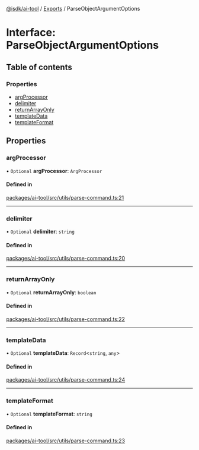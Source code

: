 [@isdk/ai-tool](../README.md) / [Exports](../modules.md) / ParseObjectArgumentOptions

# Interface: ParseObjectArgumentOptions

## Table of contents

### Properties

- [argProcessor](ParseObjectArgumentOptions.md#argprocessor)
- [delimiter](ParseObjectArgumentOptions.md#delimiter)
- [returnArrayOnly](ParseObjectArgumentOptions.md#returnarrayonly)
- [templateData](ParseObjectArgumentOptions.md#templatedata)
- [templateFormat](ParseObjectArgumentOptions.md#templateformat)

## Properties

### argProcessor

• `Optional` **argProcessor**: `ArgProcessor`

#### Defined in

[packages/ai-tool/src/utils/parse-command.ts:21](https://github.com/isdk/ai-tool.js/blob/c5e620338f3b80d6ef09148577c5087098896d8b/src/utils/parse-command.ts#L21)

___

### delimiter

• `Optional` **delimiter**: `string`

#### Defined in

[packages/ai-tool/src/utils/parse-command.ts:20](https://github.com/isdk/ai-tool.js/blob/c5e620338f3b80d6ef09148577c5087098896d8b/src/utils/parse-command.ts#L20)

___

### returnArrayOnly

• `Optional` **returnArrayOnly**: `boolean`

#### Defined in

[packages/ai-tool/src/utils/parse-command.ts:22](https://github.com/isdk/ai-tool.js/blob/c5e620338f3b80d6ef09148577c5087098896d8b/src/utils/parse-command.ts#L22)

___

### templateData

• `Optional` **templateData**: `Record`\<`string`, `any`\>

#### Defined in

[packages/ai-tool/src/utils/parse-command.ts:24](https://github.com/isdk/ai-tool.js/blob/c5e620338f3b80d6ef09148577c5087098896d8b/src/utils/parse-command.ts#L24)

___

### templateFormat

• `Optional` **templateFormat**: `string`

#### Defined in

[packages/ai-tool/src/utils/parse-command.ts:23](https://github.com/isdk/ai-tool.js/blob/c5e620338f3b80d6ef09148577c5087098896d8b/src/utils/parse-command.ts#L23)
